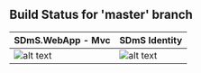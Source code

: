 ## Build Status for 'master' branch
  
| SDmS.WebApp - Mvc  | SDmS Identity |
| ------------- | ------------- |
| ![alt text](https://dev.azure.com/azarchik94/SDmS/_apis/build/status/SDmS-WebApp.Mvc)  | ![alt text](https://dev.azure.com/azarchik94/SDmS/_apis/build/status/SDmS-Identity)  |
